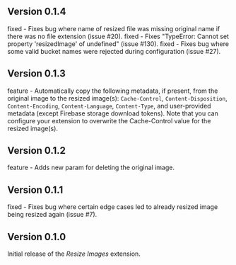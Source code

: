 ## Version 0.1.4

fixed - Fixes bug where name of resized file was missing original name if there was no file extension (issue #20).
fixed - Fixes "TypeError: Cannot set property 'resizedImage' of undefined" (issue #130).
fixed - Fixes bug where some valid bucket names were rejected during configuration (issue #27).

## Version 0.1.3

feature - Automatically copy the following metadata, if present, from the original image to the resized image(s): `Cache-Control`, `Content-Disposition`, `Content-Encoding`, `Content-Language`, `Content-Type`, and user-provided metadata (except Firebase storage download tokens). Note that you can configure your extension to overwrite the Cache-Control value for the resized image(s).

## Version 0.1.2

feature - Adds new param for deleting the original image.

## Version 0.1.1

fixed - Fixes bug where certain edge cases led to already resized image being resized again (issue #7).

## Version 0.1.0

Initial release of the _Resize Images_ extension.
